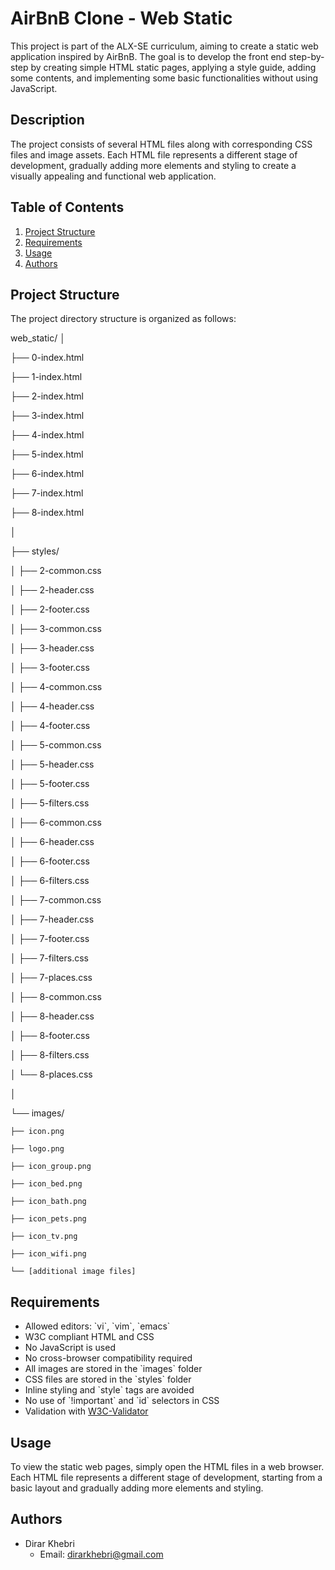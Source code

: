 # AirBnB Clone - Web Static

This project is part of the ALX-SE curriculum, aiming to create a static web application inspired by AirBnB. The goal is to develop the front end step-by-step by creating simple HTML static pages, applying a style guide, adding some contents, and implementing some basic functionalities without using JavaScript.

## Description

The project consists of several HTML files along with corresponding CSS files and image assets. Each HTML file represents a different stage of development, gradually adding more elements and styling to create a visually appealing and functional web application.

## Table of Contents

1. [Project Structure](#project-structure)
2. [Requirements](#requirements)
3. [Usage](#usage)
4. [Authors](#authors)

## Project Structure

The project directory structure is organized as follows:

web_static/
│

├── 0-index.html

├── 1-index.html

├── 2-index.html

├── 3-index.html

├── 4-index.html

├── 5-index.html

├── 6-index.html

├── 7-index.html

├── 8-index.html

│

├── styles/

│   ├── 2-common.css

│   ├── 2-header.css

│   ├── 2-footer.css

│   ├── 3-common.css

│   ├── 3-header.css

│   ├── 3-footer.css

│   ├── 4-common.css

│   ├── 4-header.css

│   ├── 4-footer.css

│   ├── 5-common.css

│   ├── 5-header.css

│   ├── 5-footer.css

│   ├── 5-filters.css

│   ├── 6-common.css

│   ├── 6-header.css

│   ├── 6-footer.css

│   ├── 6-filters.css

│   ├── 7-common.css

│   ├── 7-header.css

│   ├── 7-footer.css

│   ├── 7-filters.css

│   ├── 7-places.css

│   ├── 8-common.css

│   ├── 8-header.css

│   ├── 8-footer.css

│   ├── 8-filters.css

│   └── 8-places.css

│

└── images/

    ├── icon.png

    ├── logo.png

    ├── icon_group.png

    ├── icon_bed.png

    ├── icon_bath.png

    ├── icon_pets.png

    ├── icon_tv.png

    ├── icon_wifi.png

    └── [additional image files]


## Requirements

- Allowed editors: \`vi\`, \`vim\`, \`emacs\`
- W3C compliant HTML and CSS
- No JavaScript is used
- No cross-browser compatibility required
- All images are stored in the \`images\` folder
- CSS files are stored in the \`styles\` folder
- Inline styling and \`style\` tags are avoided
- No use of \`!important\` and \`id\` selectors in CSS
- Validation with [W3C-Validator](https://validator.w3.org/)

## Usage

To view the static web pages, simply open the HTML files in a web browser. Each HTML file represents a different stage of development, starting from a basic layout and gradually adding more elements and styling.

## Authors
- Dirar Khebri
  - Email: dirarkhebri@gmail.com